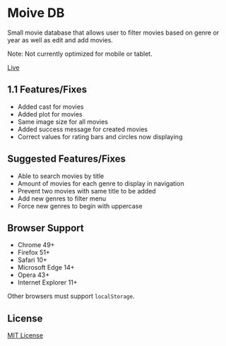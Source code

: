 # Moive DB
Small movie database that allows user to filter movies based on genre or year as well as edit and add movies.

Note: Not currently optimized for mobile or tablet.

[Live](https://jazzbrotha.github.io/movie-db)

## 1.1 Features/Fixes
* Added cast for movies
* Added plot for movies
* Same image size for all movies
* Added success message for created movies
* Correct values for rating bars and circles now displaying

## Suggested Features/Fixes
* Able to search movies by title
* Amount of movies for each genre to display in navigation
* Prevent two movies with same title to be added
* Add new genres to filter menu
* Force new genres to begin with uppercase

## Browser Support
* Chrome 49+
* Firefox 51+
* Safari 10+
* Microsoft Edge 14+
* Opera 43+
* Internet Explorer 11+

Other browsers must support `localStorage`.

## License
[MIT License](https://github.com/JazzBrotha/movie-db/blob/master/LICENSE)

